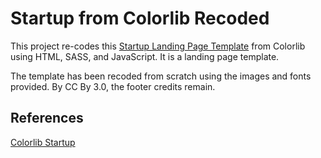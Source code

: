 # Startup from Colorlib Recoded

This project re-codes this [Startup Landing Page Template](https://colorlib.com/wp/template/startup/) from Colorlib using HTML, SASS, and JavaScript. It is a landing page template.

The template has been recoded from scratch using the images and fonts provided. By CC By 3.0, the footer credits remain. 

## References
[Colorlib Startup](https://colorlib.com/wp/template/startup/)
